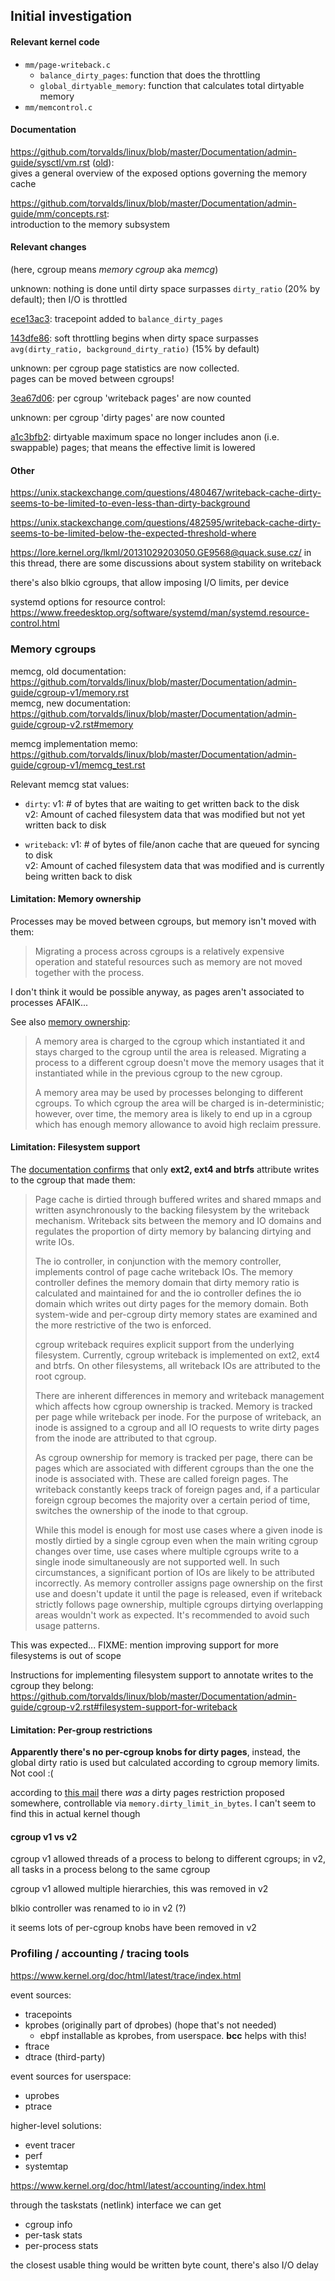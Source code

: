 ## Initial investigation

#### Relevant kernel code

 - `mm/page-writeback.c`
   - `balance_dirty_pages`: function that does the throttling
   - `global_dirtyable_memory`: function that calculates total dirtyable memory
 - `mm/memcontrol.c`

#### Documentation

<https://github.com/torvalds/linux/blob/master/Documentation/admin-guide/sysctl/vm.rst> ([old](https://github.com/torvalds/linux/blob/v4.18/Documentation/sysctl/vm.txt>)):  
gives a general overview of the exposed options governing the memory cache

<https://github.com/torvalds/linux/blob/master/Documentation/admin-guide/mm/concepts.rst>:  
introduction to the memory subsystem

#### Relevant changes

(here, cgroup means *memory cgroup* aka *memcg*)

unknown:
nothing is done until dirty space surpasses `dirty_ratio` (20% by default); then I/O is throttled

[ece13ac3](https://github.com/torvalds/linux/commit/ece13ac31bbe492d940ba0bc4ade2ae1521f46a5):
tracepoint added to `balance_dirty_pages`

[143dfe86](https://github.com/torvalds/linux/commit/143dfe8611a63030ce0c79419dc362f7838be557):
soft throttling begins when dirty space surpasses `avg(dirty_ratio, background_dirty_ratio)` (15% by default)

unknown:
per cgroup page statistics are now collected.  
pages can be moved between cgroups!

[3ea67d06](https://github.com/torvalds/linux/commit/3ea67d06e4679a16f69f66f43a8d6ee4778985fc):
per cgroup 'writeback pages' are now counted

unknown:
per cgroup 'dirty pages' are now counted

[a1c3bfb2](https://github.com/torvalds/linux/commit/a1c3bfb2f67ef766de03f1f56bdfff9c8595ab14):
dirtyable maximum space no longer includes anon (i.e. swappable) pages; that means the effective limit is lowered


#### Other

https://unix.stackexchange.com/questions/480467/writeback-cache-dirty-seems-to-be-limited-to-even-less-than-dirty-background

https://unix.stackexchange.com/questions/482595/writeback-cache-dirty-seems-to-be-limited-below-the-expected-threshold-where

<https://lore.kernel.org/lkml/20131029203050.GE9568@quack.suse.cz/> in this thread, there are some discussions about system stability on writeback

there's also blkio cgroups, that allow imposing I/O limits, per device

systemd options for resource control:
https://www.freedesktop.org/software/systemd/man/systemd.resource-control.html


### Memory cgroups

memcg, old documentation: https://github.com/torvalds/linux/blob/master/Documentation/admin-guide/cgroup-v1/memory.rst  
memcg, new documentation: https://github.com/torvalds/linux/blob/master/Documentation/admin-guide/cgroup-v2.rst#memory

memcg implementation memo: https://github.com/torvalds/linux/blob/master/Documentation/admin-guide/cgroup-v1/memcg_test.rst

Relevant memcg stat values:

 - `dirty`:
   v1: # of bytes that are waiting to get written back to the disk  
   v2: Amount of cached filesystem data that was modified but not yet written back to disk

 - `writeback`:
   v1: # of bytes of file/anon cache that are queued for syncing to disk  
   v2: Amount of cached filesystem data that was modified and is currently being written back to disk

#### Limitation: Memory ownership

Processes may be moved between cgroups, but memory isn't moved with them:

> Migrating a process across cgroups is a relatively expensive operation and stateful resources such as memory are not moved together with the process.

I don't think it would be possible anyway, as pages aren't associated to processes AFAIK...

See also [memory ownership](https://github.com/torvalds/linux/blob/master/Documentation/admin-guide/cgroup-v2.rst#memory-ownership):

> A memory area is charged to the cgroup which instantiated it and stays charged to the cgroup until the area is released. Migrating a process to a different cgroup doesn't move the memory usages that it instantiated while in the previous cgroup to the new cgroup.
>
> A memory area may be used by processes belonging to different cgroups. To which cgroup the area will be charged is in-deterministic; however, over time, the memory area is likely to end up in a cgroup which has enough memory allowance to avoid high reclaim pressure.

#### Limitation: Filesystem support

The [documentation confirms](https://github.com/torvalds/linux/blob/master/Documentation/admin-guide/cgroup-v2.rst#writeback) that only **ext2, ext4 and btrfs** attribute writes to the cgroup that made them:

> Page cache is dirtied through buffered writes and shared mmaps and written asynchronously to the backing filesystem by the writeback mechanism. Writeback sits between the memory and IO domains and regulates the proportion of dirty memory by balancing dirtying and write IOs.
> 
> The io controller, in conjunction with the memory controller, implements control of page cache writeback IOs. The memory controller defines the memory domain that dirty memory ratio is calculated and maintained for and the io controller defines the io domain which writes out dirty pages for the memory domain. Both system-wide and per-cgroup dirty memory states are examined and the more restrictive of the two is enforced.
> 
> cgroup writeback requires explicit support from the underlying filesystem. Currently, cgroup writeback is implemented on ext2, ext4 and btrfs. On other filesystems, all writeback IOs are attributed to the root cgroup.
> 
> There are inherent differences in memory and writeback management which affects how cgroup ownership is tracked. Memory is tracked per page while writeback per inode. For the purpose of writeback, an inode is assigned to a cgroup and all IO requests to write dirty pages from the inode are attributed to that cgroup.
> 
> As cgroup ownership for memory is tracked per page, there can be pages which are associated with different cgroups than the one the inode is associated with. These are called foreign pages. The writeback constantly keeps track of foreign pages and, if a particular foreign cgroup becomes the majority over a certain period of time, switches the ownership of the inode to that cgroup.
> 
> While this model is enough for most use cases where a given inode is mostly dirtied by a single cgroup even when the main writing cgroup changes over time, use cases where multiple cgroups write to a single inode simultaneously are not supported well. In such circumstances, a significant portion of IOs are likely to be attributed incorrectly. As memory controller assigns page ownership on the first use and doesn't update it until the page is released, even if writeback strictly follows page ownership, multiple cgroups dirtying overlapping areas wouldn't work as expected. It's recommended to avoid such usage patterns.

This was expected... FIXME: mention improving support for more filesystems is out of scope

Instructions for implementing filesystem support to annotate writes to the cgroup they belong: <https://github.com/torvalds/linux/blob/master/Documentation/admin-guide/cgroup-v2.rst#filesystem-support-for-writeback>

#### Limitation: Per-group restrictions

**Apparently there's no per-cgroup knobs for dirty pages**, instead, the global dirty ratio is used but calculated according to cgroup memory limits. Not cool :(

according to [this mail](http://lkml.iu.edu/hypermail/linux/kernel/1102.3/00941.html) there *was* a dirty pages restriction
proposed somewhere, controllable via `memory.dirty_limit_in_bytes`. I can't seem to find this in actual kernel though

#### cgroup v1 vs v2

cgroup v1 allowed threads of a process to belong to different cgroups; in v2, all tasks in a process belong to the same cgroup

cgroup v1 allowed multiple hierarchies, this was removed in v2

blkio controller was renamed to io in v2 (?)

it seems lots of per-cgroup knobs have been removed in v2


### Profiling / accounting / tracing tools

https://www.kernel.org/doc/html/latest/trace/index.html

event sources:

 - tracepoints
 - kprobes (originally part of dprobes) (hope that's not needed)
   - ebpf installable as kprobes, from userspace. **bcc** helps with this!
 - ftrace
 - dtrace (third-party)

event sources for userspace:

 - uprobes
 - ptrace

higher-level solutions:

 - event tracer
 - perf
 - systemtap

https://www.kernel.org/doc/html/latest/accounting/index.html

through the taskstats (netlink) interface we can get

 - cgroup info
 - per-task stats
 - per-process stats

the closest usable thing would be written byte count, there's also I/O delay


